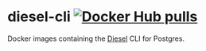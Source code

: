 # diesel-cli [![Docker Hub pulls](https://img.shields.io/docker/pulls/jameshiew/diesel-cli?style=flat-square)](https://hub.docker.com/r/jameshiew/diesel-cli/tags)

Docker images containing the [Diesel](https://diesel.rs/) CLI for Postgres.
